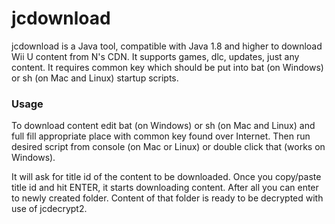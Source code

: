 # jcdownload

jcdownload is a Java tool, compatible with Java 1.8 and higher to download Wii U content from N's CDN. It supports games, dlc, updates, just any content.
It requires common key which should be put into bat (on Windows) or sh (on Mac and Linux) startup scripts.

### Usage

To download content edit bat (on Windows) or sh (on Mac and Linux) and full fill appropriate place with common key found over Internet.
Then run desired script from console (on Mac or Linux) or double click that (works on Windows).

It will ask for title id of the content to be downloaded. Once you copy/paste title id and hit ENTER, it starts downloading content.
After all you can enter to newly created folder. Content of that folder is ready to be decrypted with use of jcdecrypt2.

